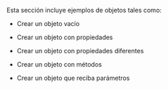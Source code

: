 Esta sección incluye ejemplos de objetos  tales como:

* Crear un objeto vacío

* Crear un objeto con propiedades

* Crear un objeto con propiedades diferentes

* Crear un objeto con métodos

* Crear un objeto que reciba parámetros
